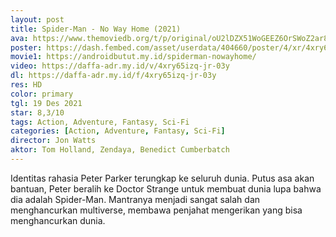 ```yaml
---
layout: post
title: Spider-Man - No Way Home (2021)
ava: https://www.themoviedb.org/t/p/original/oU2lDZX51WoGEEZ6OrSWoZ2ar8z.jpg
poster: https://dash.fembed.com/asset/userdata/404660/poster/4/xr/4xry65izq-jr-03y.png?v=1654149539
movie1: https://androidbutut.my.id/spiderman-nowayhome/
video: https://daffa-adr.my.id/v/4xry65izq-jr-03y
dl: https://daffa-adr.my.id/f/4xry65izq-jr-03y
res: HD
color: primary
tgl: 19 Des 2021
star: 8,3/10
tags: Action, Adventure, Fantasy, Sci-Fi
categories: [Action, Adventure, Fantasy, Sci-Fi]
director: Jon Watts
aktor: Tom Holland, Zendaya, Benedict Cumberbatch
---
```


Identitas rahasia Peter Parker terungkap ke seluruh dunia. Putus asa akan bantuan, Peter beralih ke Doctor Strange untuk membuat dunia lupa bahwa dia adalah Spider-Man. Mantranya menjadi sangat salah dan menghancurkan multiverse, membawa penjahat mengerikan yang bisa menghancurkan dunia.
